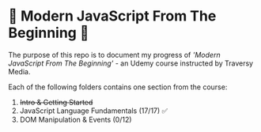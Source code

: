 # 🌟 Modern JavaScript From The Beginning 🚀
The purpose of this repo is to document my progress of _'Modern JavaScript From The Beginning'_ - an Udemy course instructed by Traversy Media.

Each of the following folders contains one section from the course:
1. ~~Intro & Getting Started~~
2. JavaScript Language Fundamentals (17/17) ✅
3. DOM Manipulation & Events (0/12)
<!-- 4. DOM Projects (0/9) -->
<!-- 5. Object Oriented JavaScript - ES6 & Beyond (0/6) -->
<!-- 6. OOP Book List Project (50/55) -->


<!-- Misc. -->
<!-- [here](https://) -->
<!-- ![thumbnail image](img/preview.png) -->
